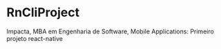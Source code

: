 # RnCliProject
Impacta, MBA em Engenharia de Software, Mobile Applications: Primeiro projeto react-native
